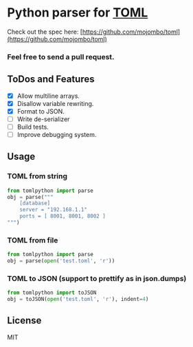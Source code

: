 Python parser for [TOML](https://github.com/mojombo/toml)
=======================

Check out the spec here: [https://github.com/mojombo/toml](https://github.com/mojombo/toml)
### Feel free to send a pull request.

## ToDos and Features
- [x] Allow multiline arrays.
- [x] Disallow variable rewriting.
- [x] Format to JSON.
- [ ] Write de-serializer
- [ ] Build tests.
- [ ] Improve debugging system.

## Usage
### TOML from string
```python
from tomlpython import parse
obj = parse("""
	[database]
	server = "192.168.1.1"
	ports = [ 8001, 8001, 8002 ]
""")
```

### TOML from file
```python
from tomlpython import parse
obj = parse(open('test.toml', 'r'))
```

### TOML to JSON (support to prettify as in json.dumps)
```python
from tomlpython import toJSON
obj = toJSON(open('test.toml', 'r'), indent=4)
```

## License
MIT
